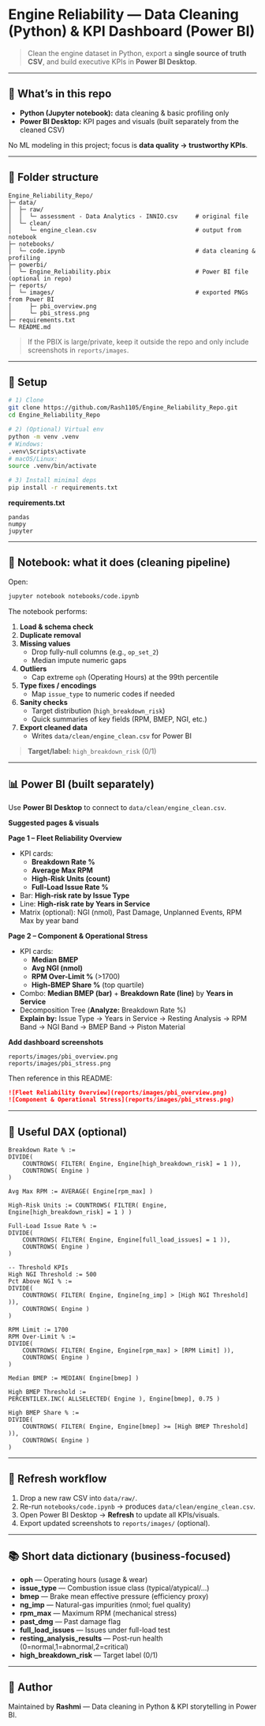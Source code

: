 # Engine Reliability — Data Cleaning (Python) & KPI Dashboard (Power BI)

> Clean the engine dataset in Python, export a **single source of truth CSV**, and build executive KPIs in **Power BI Desktop**.

---

## 🚀 What’s in this repo

- **Python (Jupyter notebook):** data cleaning & basic profiling only  
- **Power BI Desktop:** KPI pages and visuals (built separately from the cleaned CSV)

No ML modeling in this project; focus is **data quality → trustworthy KPIs**.

---

## 📁 Folder structure

```
Engine_Reliability_Repo/
├─ data/
│  ├─ raw/
│  │  └─ assessment - Data Analytics - INNIO.csv     # original file
│  └─ clean/
│     └─ engine_clean.csv                            # output from notebook
├─ notebooks/
│  └─ code.ipynb                                     # data cleaning & profiling
├─ powerbi/
│  └─ Engine_Reliability.pbix                        # Power BI file (optional in repo)
├─ reports/
│  └─ images/                                        # exported PNGs from Power BI
│     ├─ pbi_overview.png
│     └─ pbi_stress.png
├─ requirements.txt
└─ README.md
```

> If the PBIX is large/private, keep it outside the repo and only include screenshots in `reports/images`.

---

## 🔧 Setup

```bash
# 1) Clone
git clone https://github.com/Rash1105/Engine_Reliability_Repo.git
cd Engine_Reliability_Repo

# 2) (Optional) Virtual env
python -m venv .venv
# Windows:
.venv\Scripts\activate
# macOS/Linux:
source .venv/bin/activate

# 3) Install minimal deps
pip install -r requirements.txt
```

**requirements.txt**
```
pandas
numpy
jupyter
```

---

## 📓 Notebook: what it does (cleaning pipeline)

Open:
```bash
jupyter notebook notebooks/code.ipynb
```

The notebook performs:

1. **Load & schema check**  
2. **Duplicate removal**  
3. **Missing values**  
   - Drop fully-null columns (e.g., `op_set_2`)  
   - Median impute numeric gaps  
4. **Outliers**  
   - Cap extreme `oph` (Operating Hours) at the 99th percentile  
5. **Type fixes / encodings**  
   - Map `issue_type` to numeric codes if needed  
6. **Sanity checks**  
   - Target distribution (`high_breakdown_risk`)  
   - Quick summaries of key fields (RPM, BMEP, NGI, etc.)  
7. **Export cleaned data**  
   - Writes `data/clean/engine_clean.csv` for Power BI

> **Target/label:** `high_breakdown_risk` (0/1)

---

## 📊 Power BI (built separately)

Use **Power BI Desktop** to connect to `data/clean/engine_clean.csv`.

**Suggested pages & visuals**

**Page 1 – Fleet Reliability Overview**
- KPI cards:  
  - **Breakdown Rate %**  
  - **Average Max RPM**  
  - **High-Risk Units (count)**  
  - **Full-Load Issue Rate %**
- Bar: **High-risk rate by Issue Type**  
- Line: **High-risk rate by Years in Service**  
- Matrix (optional): NGI (nmol), Past Damage, Unplanned Events, RPM Max by year band

**Page 2 – Component & Operational Stress**
- KPI cards:  
  - **Median BMEP**  
  - **Avg NGI (nmol)**  
  - **RPM Over-Limit %** (>1700)  
  - **High-BMEP Share %** (top quartile)
- Combo: **Median BMEP (bar)** + **Breakdown Rate (line)** by **Years in Service**  
- Decomposition Tree (**Analyze:** Breakdown Rate %)  
  **Explain by:** Issue Type → Years in Service → Resting Analysis → RPM Band → NGI Band → BMEP Band → Piston Material

**Add dashboard screenshots**
```
reports/images/pbi_overview.png
reports/images/pbi_stress.png
```
Then reference in this README:
```markdown
![Fleet Reliability Overview](reports/images/pbi_overview.png)
![Component & Operational Stress](reports/images/pbi_stress.png)
```

---

## 🧾 Useful DAX (optional)

```DAX
Breakdown Rate % :=
DIVIDE(
    COUNTROWS( FILTER( Engine, Engine[high_breakdown_risk] = 1 )),
    COUNTROWS( Engine )
)

Avg Max RPM := AVERAGE( Engine[rpm_max] )

High-Risk Units := COUNTROWS( FILTER( Engine, Engine[high_breakdown_risk] = 1 ) )

Full-Load Issue Rate % :=
DIVIDE(
    COUNTROWS( FILTER( Engine, Engine[full_load_issues] = 1 )),
    COUNTROWS( Engine )
)

-- Threshold KPIs
High NGI Threshold := 500
Pct Above NGI % :=
DIVIDE(
    COUNTROWS( FILTER( Engine, Engine[ng_imp] > [High NGI Threshold] )),
    COUNTROWS( Engine )
)

RPM Limit := 1700
RPM Over-Limit % :=
DIVIDE(
    COUNTROWS( FILTER( Engine, Engine[rpm_max] > [RPM Limit] )),
    COUNTROWS( Engine )
)

Median BMEP := MEDIAN( Engine[bmep] )

High BMEP Threshold :=
PERCENTILEX.INC( ALLSELECTED( Engine ), Engine[bmep], 0.75 )

High BMEP Share % :=
DIVIDE(
    COUNTROWS( FILTER( Engine, Engine[bmep] >= [High BMEP Threshold] )),
    COUNTROWS( Engine )
)
```

---

## 🔄 Refresh workflow

1. Drop a new raw CSV into `data/raw/`.  
2. Re-run `notebooks/code.ipynb` → produces `data/clean/engine_clean.csv`.  
3. Open Power BI Desktop → **Refresh** to update all KPIs/visuals.  
4. Export updated screenshots to `reports/images/` (optional).

---

## 📚 Short data dictionary (business-focused)

- **oph** — Operating hours (usage & wear)  
- **issue_type** — Combustion issue class (typical/atypical/…)  
- **bmep** — Brake mean effective pressure (efficiency proxy)  
- **ng_imp** — Natural-gas impurities (nmol; fuel quality)  
- **rpm_max** — Maximum RPM (mechanical stress)  
- **past_dmg** — Past damage flag  
- **full_load_issues** — Issues under full-load test  
- **resting_analysis_results** — Post-run health (0=normal,1=abnormal,2=critical)  
- **high_breakdown_risk** — Target label (0/1)

---

## 👤 Author

Maintained by **Rashmi** — Data cleaning in Python & KPI storytelling in Power BI.
